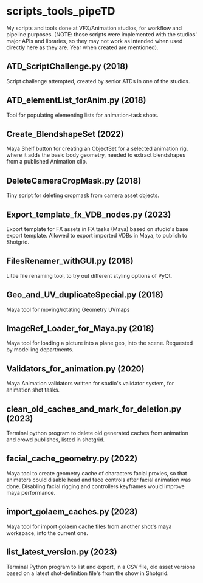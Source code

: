 # scripts_tools_pipeTD
My scripts and tools done at VFX/Animation studios, for workflow and pipeline purposes.
(NOTE: those scripts were implemented with the studios' major APIs and libraries, so they may not work as intended when used directly here as they are. Year when created are mentioned).


## ATD_ScriptChallenge.py (2018)
Script challenge attempted, created by senior ATDs in one of the studios.

## ATD_elementList_forAnim.py (2018)
Tool for populating elementing lists for animation-task shots.

## Create_BlendshapeSet (2022)
Maya Shelf button for creating an ObjectSet for a selected animation rig, where it adds the basic body geometry, needed to extract blendshapes from a published Animation clip.

## DeleteCameraCropMask.py (2018)
Tiny script for deleting cropmask from camera asset objects.

## Export_template_fx_VDB_nodes.py (2023)
Export template for FX assets in FX tasks (Maya) based on studio's base export template. Allowed to export imported VDBs in Maya, to publish to Shotgrid.

## FilesRenamer_withGUI.py (2018)
Little file renaming tool, to try out different styling options of PyQt.

## Geo_and_UV_duplicateSpecial.py (2018)
Maya tool for moving/rotating Geometry UVmaps

## ImageRef_Loader_for_Maya.py (2018)
Maya tool for loading a picture into a plane geo, into the scene. Requested by modelling departments.

## Validators_for_animation.py (2020)
Maya Animation validators written for studio's validator system, for animation shot tasks.

## clean_old_caches_and_mark_for_deletion.py (2023)
Terminal python program to delete old generated caches from animation and crowd publishes, listed in shotgrid.

## facial_cache_geometry.py (2022)
Maya tool to create geometry cache of characters facial proxies, so that animators could disable head and face controls after facial animation was done. Disabling facial rigging and controllers keyframes would improve maya performance.

## import_golaem_caches.py (2023)
Maya tool for import golaem cache files from another shot's maya workspace, into the current one.

## list_latest_version.py (2023)
Terminal Python program to list and export, in a CSV file, old asset versions based on a latest shot-definition file's from the show in Shotgrid.
